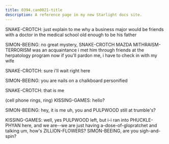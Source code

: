 ```yaml
---
title: 0394.can0021-title
description: A reference page in my new Starlight docs site.
---
```


SNAKE-CROTCH: just explain to me why a business major would be friends with a 
doctor in the medical school old enough to be his father
 
SIMON-BEEING: no great mystery, SNAKE-CROTCH
 MAZDA MITHRAISM-TERRORISM was an acquaintance
 i met 
him through friends at the herpatology program
 now if you'll pardon me, i have 
to check in with my wife
 
SNAKE-CROTCH: sure
 i'll wait right here
 
SIMON-BEEING: you are nails on a chalkboard personified
 
SNAKE-CROTCH: that is me
 
(cell phone rings, ring) 
KISSING-GAMES: hello? 
 
SIMON-BEEING: hey, it is me
 uh, you and PULPWOOD still at trumble's? 
 
KISSING-GAMES: well, yes
 PULPWOOD left, but i-i ran into PHUCKLE-PHYAN here, and we are--we are 
just having a-dose-of-glopratchet and talking
 um, how's ZILLION-FLOWERS? 
 SIMON-BEEING, are you sigh-and-spin? 
 

